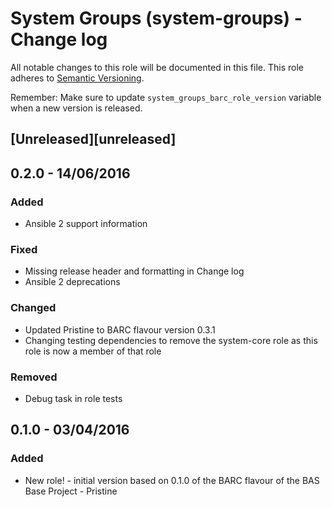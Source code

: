 
# System Groups (system-groups) - Change log

All notable changes to this role will be documented in this file.
This role adheres to [Semantic Versioning](http://semver.org/spec/v2.0.0.html).

Remember: Make sure to update `system_groups_barc_role_version` variable when a new version is released.

## [Unreleased][unreleased]

## 0.2.0 - 14/06/2016

### Added

* Ansible 2 support information

### Fixed

* Missing release header and formatting in Change log
* Ansible 2 deprecations

### Changed

* Updated Pristine to BARC flavour version 0.3.1
* Changing testing dependencies to remove the system-core role as this role is now a member of that role

### Removed

* Debug task in role tests

## 0.1.0 - 03/04/2016

### Added

* New role! - initial version based on 0.1.0 of the BARC flavour of the BAS Base Project - Pristine
